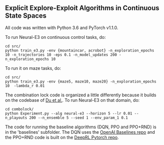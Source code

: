 ## Explicit Explore-Exploit Algorithms in Continuous State Spaces

All code was written with Python 3.6 and PyTorch v1.1.0.

To run Neural-E3 on continuous control tasks, do:

```
cd src/
python train_e3.py -env {mountaincar, acrobot} -n_exploration_epochs 10 -n_trajectories 10 -eps 0.1 -n_model_updates 200 -n_exploration_epochs 10 
```

To run it on maze tasks, do:

```
cd src/
python train_e3.py -env {maze5, maze10, maze20} -n_exploration_epochs 10  -lambda_r 0.01
```

The combination lock code is organized a little differently because it builds on the codebase of [Du et al.](https://github.com/Microsoft/StateDecoding).
To run Neural-E3 on that domain, do:

```
cd combolock/
python Experiment.py --alg neural-e3 --horizon 5 --lr 0.01 --n_playouts 200 --n_ensemble 5 --seed 1 --env_param_1 0.1 
```

The code for running the baseline algorithms (DQN, PPO and PPO+RND) is in the 'baselines' subfolder. The DQN uses the [OpenAI Baselines repo](https://github.com/openai/baselines) and the PPO+RND code is built on the [DeepRL Pytorch repo](https://github.com/ShangtongZhang/DeepRL). 










